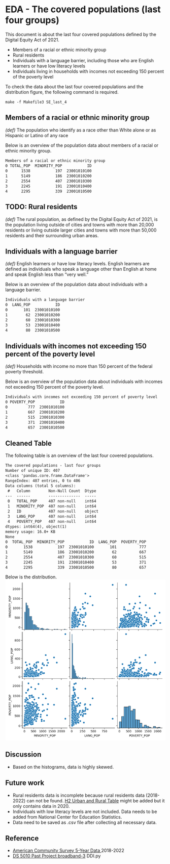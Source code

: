 # EDA - The covered populations (last four groups)

This document is about the last four covered populations defined by the Digital Equity Act of 2021.
- Members of a racial or ethnic minority group
- Rural residents
- Individuals with a language barrier, including those who are English learners or have low literacy levels
- Individuals living in households with incomes not exceeding 150 percent of the poverty level

To check the data about the last four covered populations and the distribution figure, the following command is required. 
```
make -f Makefile3 SE_last_4
```

## Members of a racial or ethnic minority group
_(def)_ The population who identify as a race other than White alone or as Hispanic or Latino of any
race

Below is an overview of the population data about members of a racial or ethnic minority group.
```
Members of a racial or ethnic minority group
0 TOTAL_POP  MINORITY_POP           ID
0      1538           197  23001010100
1      5149           186  23001010200
2      2554           407  23001010300
3      2245           191  23001010400
4      2295           339  23001010500
```

## TODO: Rural residents
_(def)_ The rural population, as defined by the Digital Equity Act of 2021, is the population living
outside of cities and towns with more than 20,000 residents or living outside larger cities and
towns with more than 50,000 residents and their surrounding urban areas.

## Individuals with a language barrier
_(def)_ English learners or have low literacy levels. English learners are defined as individuals who
speak a language other than English at home and speak English less than “very well.”

Below is an overview of the population data about individuals with a language barrier.
```
Individuals with a language barrier
0  LANG_POP           ID
0       101  23001010100
1        62  23001010200
2        60  23001010300
3        53  23001010400
4        80  23001010500
```
## Individuals with incomes not exceeding 150 percent of the poverty level
_(def)_ Households with income no more than 150 percent of the federal poverty threshold.

Below is an overview of the population data about individuals with incomes not exceeding 150 percent of the poverty level.
```
Individuals with incomes not exceeding 150 percent of poverty level
0 POVERTY_POP           ID
0         777  23001010100
1         667  23001010200
2         515  23001010300
3         371  23001010400
4         657  23001010500
```

## Cleaned Table
The following table is an overview of the last four covered populations.
```
The covered populations - last four groups
Number of unique ID: 407
<class 'pandas.core.frame.DataFrame'>
RangeIndex: 407 entries, 0 to 406
Data columns (total 5 columns):
 #   Column        Non-Null Count  Dtype
---  ------        --------------  -----
 0   TOTAL_POP     407 non-null    int64
 1   MINORITY_POP  407 non-null    int64
 2   ID            407 non-null    object
 3   LANG_POP      407 non-null    int64
 4   POVERTY_POP   407 non-null    int64
dtypes: int64(4), object(1)
memory usage: 16.0+ KB
None
0  TOTAL_POP  MINORITY_POP           ID  LANG_POP  POVERTY_POP
0       1538           197  23001010100       101          777
1       5149           186  23001010200        62          667
2       2554           407  23001010300        60          515
3       2245           191  23001010400        53          371
4       2295           339  23001010500        80          657
```

Below is the distribution. 
<img src="img/covered_pop_last_4_scatter.png">

## Discussion
- Based on the histograms, data is highly skewed. 

## Future work
- Rural residents data is incomplete because rural residents data (2018-2022) can not be found. [H2 Urban and Rural Table](https://data.census.gov/table/DECENNIALDHC2020.H2?q=rural&g=040XX00US23$1400000) might be added but it only contains data in 2020. 
- Individuals with low literacy levels are not included. Data needs to be added from National Center for Education Statistics. 
- Data need to be saved as .csv file after collecting all necessary data. 

## Reference
- [American Community Survey 5-Year Data ](https://www.census.gov/data/developers/data-sets/acs-5year.html) 2018-2022 
- [DS 5010 Past Project broadband-3](https://github.com/ds5010/broadband-3) DDI.py